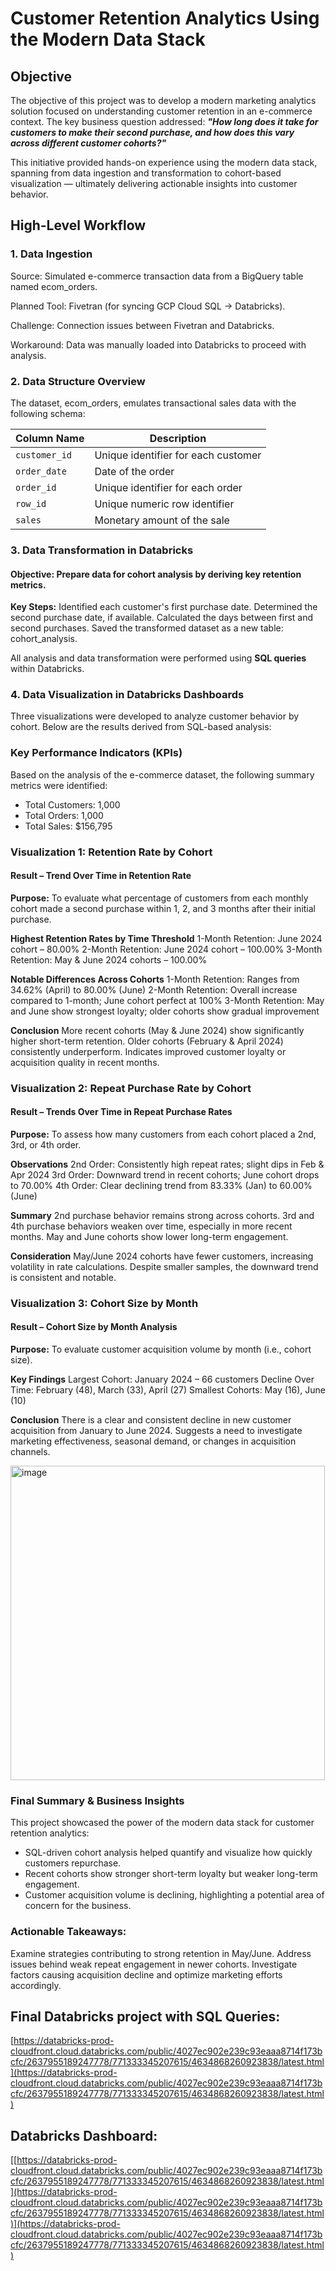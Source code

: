 # Customer Retention Analytics Using the Modern Data Stack

## Objective

The objective of this project was to develop a modern marketing analytics solution focused on understanding customer retention in an e-commerce context. The key business question addressed:
***"How long does it take for customers to make their second purchase, and how does this vary across different customer cohorts?"***

This initiative provided hands-on experience using the modern data stack, spanning from data ingestion and transformation to cohort-based visualization — ultimately delivering actionable insights into customer behavior.

## High-Level Workflow
### 1. Data Ingestion
Source: Simulated e-commerce transaction data from a BigQuery table named ecom_orders.

Planned Tool: Fivetran (for syncing GCP Cloud SQL → Databricks).

Challenge: Connection issues between Fivetran and Databricks.

Workaround: Data was manually loaded into Databricks to proceed with analysis.

### 2. Data Structure Overview
The dataset, ecom_orders, emulates transactional sales data with the following schema:

| Column Name   | Description                         |
| ------------- | ----------------------------------- |
| `customer_id` | Unique identifier for each customer |
| `order_date`  | Date of the order                   |
| `order_id`    | Unique identifier for each order    |
| `row_id`      | Unique numeric row identifier       |
| `sales`       | Monetary amount of the sale         |


### 3. Data Transformation in Databricks
#### Objective: Prepare data for cohort analysis by deriving key retention metrics.

**Key Steps:**
Identified each customer's first purchase date.
Determined the second purchase date, if available.
Calculated the days between first and second purchases.
Saved the transformed dataset as a new table: cohort_analysis.

All analysis and data transformation were performed using **SQL queries** within Databricks.

### 4. Data Visualization in Databricks Dashboards
Three visualizations were developed to analyze customer behavior by cohort. Below are the results derived from SQL-based analysis:

### Key Performance Indicators (KPIs)
Based on the analysis of the e-commerce dataset, the following summary metrics were identified:
- Total Customers: 1,000
- Total Orders: 1,000
- Total Sales: $156,795

### Visualization 1: Retention Rate by Cohort
#### Result – Trend Over Time in Retention Rate
**Purpose:** To evaluate what percentage of customers from each monthly cohort made a second purchase within 1, 2, and 3 months after their initial purchase.

**Highest Retention Rates by Time Threshold**
1-Month Retention: June 2024 cohort – 80.00%
2-Month Retention: June 2024 cohort – 100.00%
3-Month Retention: May & June 2024 cohorts – 100.00%

**Notable Differences Across Cohorts**
1-Month Retention: Ranges from 34.62% (April) to 80.00% (June)
2-Month Retention: Overall increase compared to 1-month; June cohort perfect at 100%
3-Month Retention: May and June show strongest loyalty; older cohorts show gradual improvement

**Conclusion**
More recent cohorts (May & June 2024) show significantly higher short-term retention.
Older cohorts (February & April 2024) consistently underperform.
Indicates improved customer loyalty or acquisition quality in recent months.

### Visualization 2: Repeat Purchase Rate by Cohort
#### Result – Trends Over Time in Repeat Purchase Rates
**Purpose:** To assess how many customers from each cohort placed a 2nd, 3rd, or 4th order.

**Observations**
2nd Order: Consistently high repeat rates; slight dips in Feb & Apr 2024
3rd Order: Downward trend in recent cohorts; June cohort drops to 70.00%
4th Order: Clear declining trend from 83.33% (Jan) to 60.00% (June)

**Summary**
2nd purchase behavior remains strong across cohorts.
3rd and 4th purchase behaviors weaken over time, especially in more recent months.
May and June cohorts show lower long-term engagement.

**Consideration**
May/June 2024 cohorts have fewer customers, increasing volatility in rate calculations.
Despite smaller samples, the downward trend is consistent and notable.

### Visualization 3: Cohort Size by Month
#### Result – Cohort Size by Month Analysis
**Purpose:** To evaluate customer acquisition volume by month (i.e., cohort size).

**Key Findings**
Largest Cohort: January 2024 – 66 customers
Decline Over Time: February (48), March (33), April (27)
Smallest Cohorts: May (16), June (10)

**Conclusion**
There is a clear and consistent decline in new customer acquisition from January to June 2024.
Suggests a need to investigate marketing effectiveness, seasonal demand, or changes in acquisition channels.

<img width="503" alt="image" src="https://github.com/user-attachments/assets/fe3a6316-f93a-4dfa-ad37-9257965f5021" />


### Final Summary & Business Insights
This project showcased the power of the modern data stack for customer retention analytics:
- SQL-driven cohort analysis helped quantify and visualize how quickly customers repurchase.
- Recent cohorts show stronger short-term loyalty but weaker long-term engagement.
- Customer acquisition volume is declining, highlighting a potential area of concern for the business.

### Actionable Takeaways:
Examine strategies contributing to strong retention in May/June.
Address issues behind weak repeat engagement in newer cohorts.
Investigate factors causing acquisition decline and optimize marketing efforts accordingly.

## Final Databricks project with SQL Queries: 
[https://databricks-prod-cloudfront.cloud.databricks.com/public/4027ec902e239c93eaaa8714f173bcfc/2637955189247778/771333345207615/4634868260923838/latest.html](https://databricks-prod-cloudfront.cloud.databricks.com/public/4027ec902e239c93eaaa8714f173bcfc/2637955189247778/771333345207615/4634868260923838/latest.html)

## Databricks Dashboard:
[[https://databricks-prod-cloudfront.cloud.databricks.com/public/4027ec902e239c93eaaa8714f173bcfc/2637955189247778/771333345207615/4634868260923838/latest.html](https://databricks-prod-cloudfront.cloud.databricks.com/public/4027ec902e239c93eaaa8714f173bcfc/2637955189247778/771333345207615/4634868260923838/latest.html)](https://databricks-prod-cloudfront.cloud.databricks.com/public/4027ec902e239c93eaaa8714f173bcfc/2637955189247778/771333345207615/4634868260923838/latest.html)

